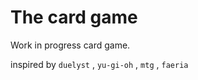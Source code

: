 # The card game

Work in progress card game.

inspired by `duelyst` , `yu-gi-oh` , `mtg` , `faeria`
